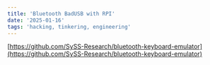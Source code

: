 ```yaml
---
title: 'Bluetooth BadUSB with RPI'
date: '2025-01-16'
tags: 'hacking, tinkering, engineering'
---
```


[https://github.com/SySS-Research/bluetooth-keyboard-emulator](https://github.com/SySS-Research/bluetooth-keyboard-emulator)
